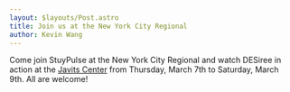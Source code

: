 ```yaml
---
layout: $layouts/Post.astro
title: Join us at the New York City Regional
author: Kevin Wang
---
```

Come join StuyPulse at the New York City Regional and watch DESiree in action at the <a href="https://plus.google.com/103126028174618573068/about?gl=us&hl=en" data-proofer-ignore>Javits Center</a> from Thursday, March 7th to Saturday, March 9th. All are welcome!
